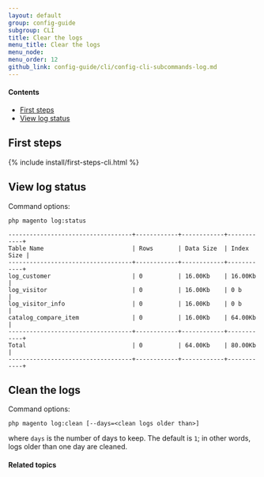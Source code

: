 ```yaml
---
layout: default
group: config-guide
subgroup: CLI
title: Clear the logs
menu_title: Clear the logs
menu_node: 
menu_order: 12
github_link: config-guide/cli/config-cli-subcommands-log.md
---
```



#### Contents

*	<a href="#config-cli-before">First steps</a>
*	<a href="#config-cli-subcommands-log-status">View log status</a>

<h2 id="config-cli-before">First steps</h2>
{% include install/first-steps-cli.html %}

<h2 id="config-cli-subcommands-log-status">View log status</h2>
Command options:

	php magento log:status

	-----------------------------------+------------+------------+------------+
	Table Name                         | Rows       | Data Size  | Index Size |
	-----------------------------------+------------+------------+------------+
	log_customer                       | 0          | 16.00Kb    | 16.00Kb    |
	log_visitor                        | 0          | 16.00Kb    | 0 b        |
	log_visitor_info                   | 0          | 16.00Kb    | 0 b        |
	catalog_compare_item               | 0          | 16.00Kb    | 64.00Kb    |
	-----------------------------------+------------+------------+------------+
	Total                              | 0          | 64.00Kb    | 80.00Kb    |
	-----------------------------------+------------+------------+------------+

<h2 id="config-cli-subcommands-log-clean">Clean the logs</h2>
Command options:

	php magento log:clean [--days=<clean logs older than>]

where `days` is the number of days to keep. The default is `1`; in other words, logs older than one day are cleaned.




#### Related topics


